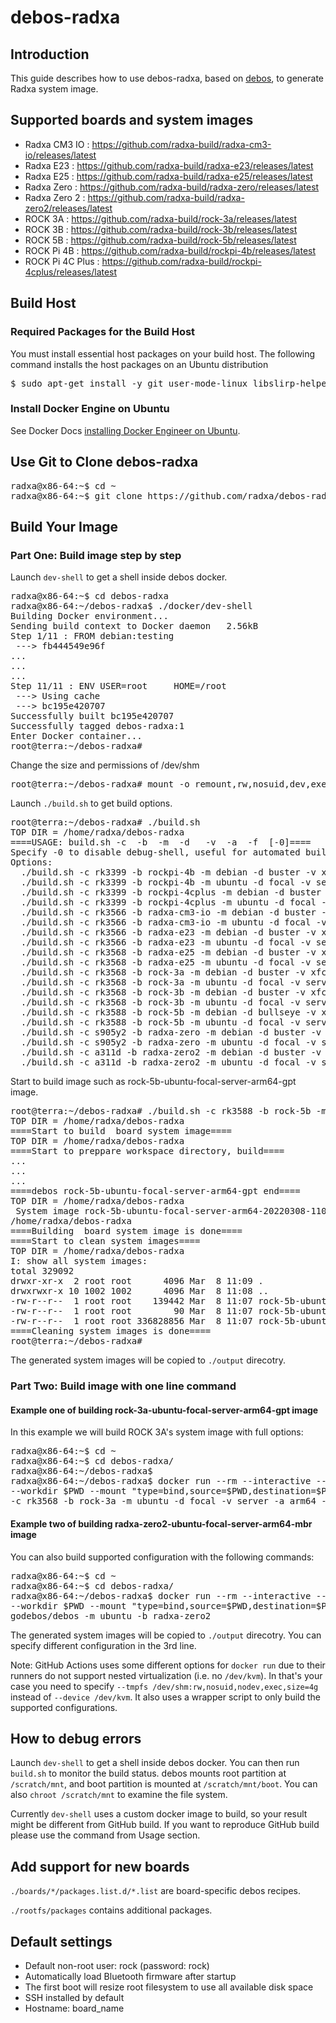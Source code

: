 # debos-radxa

## Introduction

This guide describes how to use debos-radxa, based on [debos](https://github.com/go-debos/debos), to generate Radxa system image.

## Supported boards and system images

* Radxa CM3 IO    : https://github.com/radxa-build/radxa-cm3-io/releases/latest
* Radxa E23       : https://github.com/radxa-build/radxa-e23/releases/latest
* Radxa E25       : https://github.com/radxa-build/radxa-e25/releases/latest
* Radxa Zero      : https://github.com/radxa-build/radxa-zero/releases/latest
* Radxa Zero 2    : https://github.com/radxa-build/radxa-zero2/releases/latest
* ROCK 3A         : https://github.com/radxa-build/rock-3a/releases/latest
* ROCK 3B         : https://github.com/radxa-build/rock-3b/releases/latest
* ROCK 5B         : https://github.com/radxa-build/rock-5b/releases/latest
* ROCK Pi 4B      : https://github.com/radxa-build/rockpi-4b/releases/latest
* ROCK Pi 4C Plus : https://github.com/radxa-build/rockpi-4cplus/releases/latest

## Build Host

### Required Packages for the Build Host

You must install essential host packages on your build host.
The following command installs the host packages on an Ubuntu distribution

<pre>
$ sudo apt-get install -y git user-mode-linux libslirp-helper
</pre>

### Install Docker Engine on Ubuntu

See Docker Docs [installing Docker Engineer on Ubuntu](https://docs.docker.com/engine/install/ubuntu/).

## Use Git to Clone debos-radxa

<pre>
radxa@x86-64:~$ cd ~
radxa@x86-64:~$ git clone https://github.com/radxa/debos-radxa.git
</pre>

## Build Your Image

### Part One: Build image step by step

Launch `dev-shell` to get a shell inside debos docker.

<pre>
radxa@x86-64:~$ cd debos-radxa
radxa@x86-64:~/debos-radxa$ ./docker/dev-shell
Building Docker environment...
Sending build context to Docker daemon   2.56kB
Step 1/11 : FROM debian:testing
 ---> fb444549e96f
...
...
...
Step 11/11 : ENV USER=root     HOME=/root
 ---> Using cache
 ---> bc195e420707
Successfully built bc195e420707
Successfully tagged debos-radxa:1
Enter Docker container...
root@terra:~/debos-radxa#
</pre>

Change the size and permissions of /dev/shm

<pre>
root@terra:~/debos-radxa# mount -o remount,rw,nosuid,dev,exec,relatime,size=4G /dev/shm
</pre>

Launch `./build.sh` to get build options.

<pre>
root@terra:~/debos-radxa# ./build.sh
TOP DIR = /home/radxa/debos-radxa
====USAGE: build.sh -c <cpu> -b <board> -m <model> -d <distro>  -v <variant> -a <arch> -f <format> [-0]====
Specify -0 to disable debug-shell, useful for automated build.
Options:
  ./build.sh -c rk3399 -b rockpi-4b -m debian -d buster -v xfce4 -a arm64 -f gpt
  ./build.sh -c rk3399 -b rockpi-4b -m ubuntu -d focal -v server -a arm64 -f gpt
  ./build.sh -c rk3399 -b rockpi-4cplus -m debian -d buster -v xfce4 -a arm64 -f gpt
  ./build.sh -c rk3399 -b rockpi-4cplus -m ubuntu -d focal -v server -a arm64 -f gpt
  ./build.sh -c rk3566 -b radxa-cm3-io -m debian -d buster -v xfce4 -a arm64 -f gpt
  ./build.sh -c rk3566 -b radxa-cm3-io -m ubuntu -d focal -v server -a arm64 -f gpt
  ./build.sh -c rk3566 -b radxa-e23 -m debian -d buster -v xfce4 -a arm64 -f gpt
  ./build.sh -c rk3566 -b radxa-e23 -m ubuntu -d focal -v server -a arm64 -f gpt
  ./build.sh -c rk3568 -b radxa-e25 -m debian -d buster -v xfce4 -a arm64 -f gpt
  ./build.sh -c rk3568 -b radxa-e25 -m ubuntu -d focal -v server -a arm64 -f gpt
  ./build.sh -c rk3568 -b rock-3a -m debian -d buster -v xfce4 -a arm64 -f gpt
  ./build.sh -c rk3568 -b rock-3a -m ubuntu -d focal -v server -a arm64 -f gpt
  ./build.sh -c rk3568 -b rock-3b -m debian -d buster -v xfce4 -a arm64 -f gpt
  ./build.sh -c rk3568 -b rock-3b -m ubuntu -d focal -v server -a arm64 -f gpt
  ./build.sh -c rk3588 -b rock-5b -m debian -d bullseye -v xfce4 -a arm64 -f gpt
  ./build.sh -c rk3588 -b rock-5b -m ubuntu -d focal -v server -a arm64 -f gpt
  ./build.sh -c s905y2 -b radxa-zero -m debian -d buster -v xfce4 -a arm64 -f mbr
  ./build.sh -c s905y2 -b radxa-zero -m ubuntu -d focal -v server -a arm64 -f mbr
  ./build.sh -c a311d -b radxa-zero2 -m debian -d buster -v xfce4 -a arm64 -f mbr
  ./build.sh -c a311d -b radxa-zero2 -m ubuntu -d focal -v server -a arm64 -f mbr
</pre>

Start to build image such as rock-5b-ubuntu-focal-server-arm64-gpt image.

<pre>
root@terra:~/debos-radxa# ./build.sh -c rk3588 -b rock-5b -m ubuntu -d focal -v server -a arm64 -f gpt
TOP DIR = /home/radxa/debos-radxa
====Start to build  board system image====
TOP DIR = /home/radxa/debos-radxa
====Start to preppare workspace directory, build====
...
...
...
====debos rock-5b-ubuntu-focal-server-arm64-gpt end====
TOP DIR = /home/radxa/debos-radxa
 System image rock-5b-ubuntu-focal-server-arm64-20220308-1107-gpt.img is generated. See it in /home/radxa/debos-radxa/output
/home/radxa/debos-radxa
====Building  board system image is done====
====Start to clean system images====
TOP DIR = /home/radxa/debos-radxa
I: show all system images:
total 329092
drwxr-xr-x  2 root root      4096 Mar  8 11:09 .
drwxrwxr-x 10 1002 1002      4096 Mar  8 11:08 ..
-rw-r--r--  1 root root    139442 Mar  8 11:07 rock-5b-ubuntu-focal-server-arm64-20220308-1107-gpt.img.bmap
-rw-r--r--  1 root root        90 Mar  8 11:07 rock-5b-ubuntu-focal-server-arm64-20220308-1107-gpt.img.md5.txt
-rw-r--r--  1 root root 336828856 Mar  8 11:07 rock-5b-ubuntu-focal-server-arm64-20220308-1107-gpt.img.xz
====Cleaning system images is done====
root@terra:~/debos-radxa#
</pre>

The generated system images will be copied to `./output` direcotry.

### Part Two: Build image with one line command

#### Example one of building rock-3a-ubuntu-focal-server-arm64-gpt image

In this example we will build ROCK 3A's system image with full options:

<pre>
radxa@x86-64:~$ cd ~
radxa@x86-64:~$ cd debos-radxa/
radxa@x86-64:~/debos-radxa$
radxa@x86-64:~/debos-radxa$ docker run --rm --interactive --tty --device /dev/kvm --user $(id -u) --security-opt label=disable \
--workdir $PWD --mount "type=bind,source=$PWD,destination=$PWD" --entrypoint ./build.sh godebos/debos \
-c rk3568 -b rock-3a -m ubuntu -d focal -v server -a arm64 -f gpt
</pre>

#### Example two of building radxa-zero2-ubuntu-focal-server-arm64-mbr image

You can also build supported configuration with the following commands:

<pre>
radxa@x86-64:~$ cd ~
radxa@x86-64:~$ cd debos-radxa/
radxa@x86-64:~/debos-radxa$ docker run --rm --interactive --tty --device /dev/kvm --user $(id -u) --security-opt label=disable \
--workdir $PWD --mount "type=bind,source=$PWD,destination=$PWD" --entrypoint scripts/build-supported-configuration.sh \
godebos/debos -m ubuntu -b radxa-zero2
</pre>

The generated system images will be copied to `./output` direcotry. You can specify different configuration in the 3rd line.

Note: GitHub Actions uses some different options for `docker run` due to their runners do not support nested virtualization (i.e. no `/dev/kvm`). In that's your case you need to specify `--tmpfs /dev/shm:rw,nosuid,nodev,exec,size=4g` instead of `--device /dev/kvm`. It also uses a wrapper script to only build the supported configurations.

## How to debug errors

Launch `dev-shell` to get a shell inside debos docker. You can then run `build.sh` to monitor the build status. debos mounts root partition at `/scratch/mnt`, and boot partition is mounted at `/scratch/mnt/boot`. You can also `chroot /scratch/mnt` to examine the file system.

Currently `dev-shell` uses a custom docker image to build, so your result might be different from GitHub build. If you want to reproduce GitHub build please use the command from Usage section.

## Add support for new boards

`./boards/*/packages.list.d/*.list` are board-specific debos recipes.

`./rootfs/packages` contains additional packages.

## Default settings

* Default non-root user: rock (password: rock)
* Automatically load Bluetooth firmware after startup
* The first boot will resize root filesystem to use all available disk space
* SSH installed by default
* Hostname: board_name
